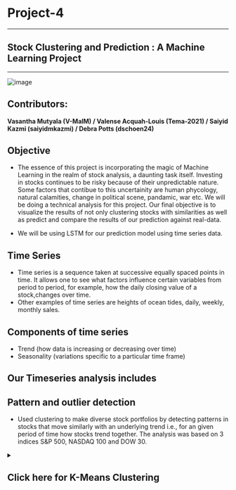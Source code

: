 # Project-4
____________________________________________________
## Stock Clustering and Prediction : A Machine Learning Project

____________________________________________________

![image](https://user-images.githubusercontent.com/82990618/138196855-1c949e12-f55c-4c5c-a93a-8bcd0e69da67.png)

## Contributors: 
**Vasantha Mutyala (V-MalM) / Valense Acquah-Louis (Tema-2021) / Saiyid Kazmi (saiyidmkazmi)  / Debra Potts (dschoen24)**

## Objective
* The essence of this project is incorporating the magic of Machine Learning in the realm of stock analysis, a daunting task itself. Investing in stocks continues to be risky because of their unpredictable nature. Some factors that contibue to this uncertainity are human phycology, natural calamities, change in political scene, pandamic, war etc.
We will be doing a technical analysis for this project.
Our final objective is to visualize the results of not only clustering stocks with similarities as well as predict and compare the results of our prediction against real-data. 

* We will be using LSTM for our prediction model using time series data.

## Time Series

* Time series is a sequence taken at successive equally spaced points in time. It allows one to see what factors influence certain variables from period to period, for example, how the daily closing value of a stock,changes over time.
* Other examples of time series are heights of ocean tides, daily, weekly, monthly sales. 

## Components of time series
* Trend (how data is increasing or decreasing over time) 
* Seasonality (variations specific to a particular time frame)

## Our Timeseries analysis includes 

## Pattern and outlier detection 
* Used clustering to make diverse stock portfolios by detecting patterns in stocks that move similarly with an underlying trend i.e., for an given period of time how stocks trend together. The analysis was based on 3 indices S&P 500, NASDAQ 100 and DOW 30.

<details>
<summary><strong><h2>Click here for K-Means Clustering</h2></strong></summary>
Clustering is an Unsupervised Machine Learning process that splits a dataset or observations into groups that are like each other.
The clustering was performed on the datasets using K-Means and PCA on 3 different calculated features.
* Movement
* Percent Change
* Volatility

K-Means is an SkLearn/ SciKit-Learn model. This model aims to group several observations / datasets into clusters (K-Clusters) where each observation within the cluster shares similarities like
* Mean
* Variance
* Patterns etc.
K-Means identifies the number of centroids in the dataset then assigns the nearest cluster where the centroids remain as small as possible.

<!-- ![Elbow curve 2021-10-30 183509](https://user-images.githubusercontent.com/82990618/139561275-70072bc9-a4d7-4903-8d27-c714cd93df98.png) -->

### Movement

Movement is a measure of identifying the trend direction of a stock. It is measured by determining the average changes in open and close price of the stock to help determine if the stock is going in an uptrend (rising movement) or downtrend (declining movement). 

Using Movement as a feature, clustering was performed on the three stock indices resulting in charts displayed here. 
![movement 2021-10-30 184612](https://user-images.githubusercontent.com/82990618/139561359-90885015-fd48-4e9c-a0ee-6246f1de85e5.png)

From the image of the various indices S&P500 and NASDAQ100 can be grouped into 5 clusters to represent the various stocks that are moving in the same direction whereas DOW30 has 3 clusters.

### Percentage Change And Volatility
Percent change measures the difference of closing price from the beginning of a time period to the end of a time period.  
Volatility is the reflection of the degree to which price moves. Volatility was calculated using Standard Deviation.


**Visualization**  
Within Tableau,two separate Treemap charts were created for each of the indices - S&P 500, Nasdaq 100 and Dow 30.
The first Treemap chart is based on Market Movement (the change in share prices based on supply & demand) which we categorized by color diversity for each cluster within the index. 
The second Treemap chart is based on percent change (returns) and volatility which we also categorized by color diversity for each cluster within the index.  
![homepage 2021-10-30 175633](Images/Nasdaq100Tab.png)


### Outliers 
Outliers for our project were stocks that differ from all the other stocks so are detached from the other stocks.
looking at the percent change and volatility Treemaps for S&P500, it was observed that the data was skewed. The treemap on the right is representing the data after being reclustered.
![homepage 2021-10-30 175633](Images/outliers.png)

Does the skewed data can affect the clustering? What steps can be taken to separate the outliers and get better clusters without compromising our Data.

The original scatter plot (S&P500) of the data as it has the outliers we do not get a clear or distinct visualization of our clusters due to the outliers. So steps were taken to separate the clusters. 

Using quartiles, the upper and lower bounds of the returns and volatilities of the dataset.
The records above and below the upper and lower bounds were removed to obtain a new dataset. This dataset was then scaled and clustered using KMeans and an elbow curve was plotted.

A scatter plot of the dataset with no outliers was plotted and clear clusters can be seen.

![homepage 2021-10-30 175633](static/Images/SNPClusters.png)
![homepage 2021-10-30 175633](static/Images/SNPClusters_NO.png)
![homepage 2021-10-30 175633](static/Images/SNPClusters_O.png)



</details>





